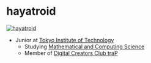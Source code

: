 # hayatroid

[![hayatroid](https://img.shields.io/endpoint?url=https%3A%2F%2Fatcoder-badges.now.sh%2Fapi%2Fatcoder%2Fjson%2Fhayatroid)](https://atcoder.jp/users/hayatroid)

- Junior at [Tokyo Institute of Technology](https://www.titech.ac.jp/)
  - Studying [Mathematical and Computing Science](https://educ.titech.ac.jp/is/)
  - Member of [Digital Creators Club traP](https://trap.jp/about/)
